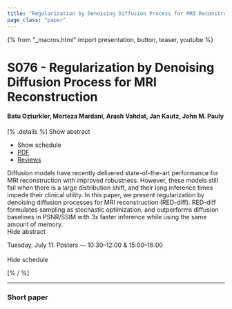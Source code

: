 ```yaml
---
title: "Regularization by Denoising Diffusion Process for MRI Reconstruction"
page_class: "paper"
---
```


{% from "_macros.html" import presentation, button, teaser, youtube %}

# S076 - Regularization by Denoising Diffusion Process for MRI Reconstruction

#### Batu Ozturkler, Morteza Mardani, Arash Vahdat, Jan Kautz, John M. Pauly

[% .details %]
<a class="toggle_visibility" data-selector=".abstract" data-level="3">Show abstract</a>
- <a class="toggle_visibility" data-selector=".schedule" data-level="3">Show schedule</a>
- <a href="https://openreview.net/pdf?id=M1V498MXelq">PDF</a>
- <a href="https://openreview.net/forum?id=M1V498MXelq">Reviews</a>

<p>
    <span class="abstract">
        Diffusion models have recently delivered state-of-the-art performance for MRI reconstruction with improved robustness. However, these models still fail when there is a large distribution shift, and their long inference times impede their clinical utility. In this paper, we present regularization by denoising diffusion processes for MRI reconstruction (RED-diff). RED-diff formulates sampling as stochastic optimization, and outperforms diffusion baselines in PSNR/SSIM with 3x faster inference while using the same amount of memory.
        <br>
        <span class="actions"><a class="toggle_visibility" data-level="2">Hide abstract</a></span>
    </span>
</p>

<p>
    <span class="schedule">
        Tuesday, July 11: Posters — 10:30–12:00 & 15:00–16:00<br>
        <br>
        <span class="actions"><a class="toggle_visibility" data-level="2">Hide schedule</a></span>
    </span>
</p>
[% / %]

---


### Short paper
